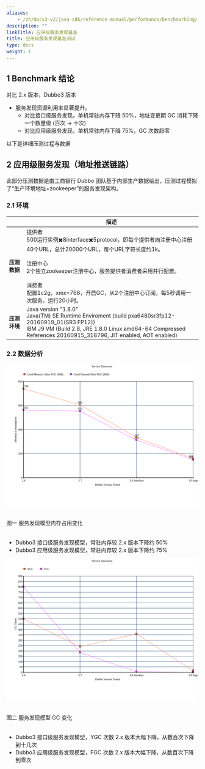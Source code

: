 ```yaml
---
aliases:
    - /zh/docs3-v2/java-sdk/reference-manual/performance/benchmarking/
description: ""
linkTitle: 应用级服务发现基准
title: 应用级服务发现基准测试
type: docs
weight: 1
---
```




## 1 Benchmark 结论

对比 2.x 版本，Dubbo3 版本

- 服务发现资源利用率显著提升。
  - 对比接口级服务发现，单机常驻内存下降  50%，地址变更期 GC 消耗下降一个数量级 (百次 -> 十次)
  - 对比应用级服务发现，单机常驻内存下降 75%，GC 次数趋零


以下是详细压测过程与数据

## 2 应用级服务发现（地址推送链路）

此部分压测数据是由工商银行 Dubbo 团队基于内部生产数据给出，压测过程模拟了“生产环境地址+zookeeper”的服务发现架构。

### 2.1 环境

|  | 描述 |
| ------------ | ------------------------------------------------------------ |
| **压测数据** | 提供者<br/>500运行实例✖️8interface✖️5protocol，即每个提供者向注册中心注册40个URL，总计20000个URL，每个URL字符长度约1k。<br/><br/>注册中心<br/>2个独立zookeeper注册中心，服务提供者消费者采用并行配置。<br/><br/>消费者<br/>配置1c2g，xmx=768，开启GC，从2个注册中心订阅，每5秒调用一次服务。运行20小时。 |
| **压测环境** | Java version "1.8.0"<br/>Java(TM) SE Runtime Enviroment (build pxa6480sr3fp12-20160919_01(SR3 FP12))<br/>IBM J9 VM (Build 2.8, JRE 1.8.0 Linux amd64-64 Compressed References 20160915_318796, JIT enabled, AOT enabled) |


### 2.2 数据分析

![//imgs/v3/performance/registry-mem.svg](/imgs/v3/performance/registry-mem.svg)

<br />图一 服务发现模型内存占用变化<br /><br />

- Dubbo3 接口级服务发现模型，常驻内存较 2.x 版本下降约  50%
- Dubbo3 应用级服务发现模型，常驻内存较 2.x 版本下降约  75%


![//imgs/v3/performance/registry-gc.svg](/imgs/v3/performance/registry-gc.svg)

<br />图二 服务发现模型 GC 变化<br /><br />

- Dubbo3 接口级服务发现模型，YGC 次数 2.x 版本大幅下降，从数百次下降到十几次
- Dubbo3 应用级服务发现模型，FGC 次数 2.x 版本大幅下降，从数百次下降到零次